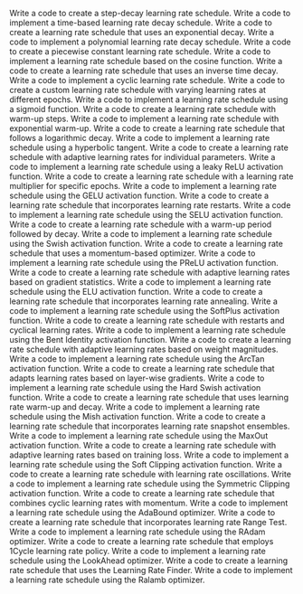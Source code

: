 Write a code to create a step-decay learning rate schedule.
Write a code to implement a time-based learning rate decay schedule.
Write a code to create a learning rate schedule that uses an exponential decay.
Write a code to implement a polynomial learning rate decay schedule.
Write a code to create a piecewise constant learning rate schedule.
Write a code to implement a learning rate schedule based on the cosine function.
Write a code to create a learning rate schedule that uses an inverse time decay.
Write a code to implement a cyclic learning rate schedule.
Write a code to create a custom learning rate schedule with varying learning rates at different epochs.
Write a code to implement a learning rate schedule using a sigmoid function.
Write a code to create a learning rate schedule with warm-up steps.
Write a code to implement a learning rate schedule with exponential warm-up.
Write a code to create a learning rate schedule that follows a logarithmic decay.
Write a code to implement a learning rate schedule using a hyperbolic tangent.
Write a code to create a learning rate schedule with adaptive learning rates for individual parameters.
Write a code to implement a learning rate schedule using a leaky ReLU activation function.
Write a code to create a learning rate schedule with a learning rate multiplier for specific epochs.
Write a code to implement a learning rate schedule using the GELU activation function.
Write a code to create a learning rate schedule that incorporates learning rate restarts.
Write a code to implement a learning rate schedule using the SELU activation function.
Write a code to create a learning rate schedule with a warm-up period followed by decay.
Write a code to implement a learning rate schedule using the Swish activation function.
Write a code to create a learning rate schedule that uses a momentum-based optimizer.
Write a code to implement a learning rate schedule using the PReLU activation function.
Write a code to create a learning rate schedule with adaptive learning rates based on gradient statistics.
Write a code to implement a learning rate schedule using the ELU activation function.
Write a code to create a learning rate schedule that incorporates learning rate annealing.
Write a code to implement a learning rate schedule using the SoftPlus activation function.
Write a code to create a learning rate schedule with restarts and cyclical learning rates.
Write a code to implement a learning rate schedule using the Bent Identity activation function.
Write a code to create a learning rate schedule with adaptive learning rates based on weight magnitudes.
Write a code to implement a learning rate schedule using the ArcTan activation function.
Write a code to create a learning rate schedule that adapts learning rates based on layer-wise gradients.
Write a code to implement a learning rate schedule using the Hard Swish activation function.
Write a code to create a learning rate schedule that uses learning rate warm-up and decay.
Write a code to implement a learning rate schedule using the Mish activation function.
Write a code to create a learning rate schedule that incorporates learning rate snapshot ensembles.
Write a code to implement a learning rate schedule using the MaxOut activation function.
Write a code to create a learning rate schedule with adaptive learning rates based on training loss.
Write a code to implement a learning rate schedule using the Soft Clipping activation function.
Write a code to create a learning rate schedule with learning rate oscillations.
Write a code to implement a learning rate schedule using the Symmetric Clipping activation function.
Write a code to create a learning rate schedule that combines cyclic learning rates with momentum.
Write a code to implement a learning rate schedule using the AdaBound optimizer.
Write a code to create a learning rate schedule that incorporates learning rate Range Test.
Write a code to implement a learning rate schedule using the RAdam optimizer.
Write a code to create a learning rate schedule that employs 1Cycle learning rate policy.
Write a code to implement a learning rate schedule using the LookAhead optimizer.
Write a code to create a learning rate schedule that uses the Learning Rate Finder.
Write a code to implement a learning rate schedule using the Ralamb optimizer.